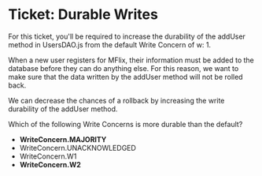 # Ticket: Durable Writes


For this ticket, you'll be required to increase the durability of the addUser method in UsersDAO.js from the default Write Concern of w: 1.

When a new user registers for MFlix, their information must be added to the database before they can do anything else. For this reason, we want to make sure that the data written by the addUser method will not be rolled back.

We can decrease the chances of a rollback by increasing the write durability of the addUser method.

Which of the following Write Concerns is more durable than the default?

- **WriteConcern.MAJORITY**
- WriteConcern.UNACKNOWLEDGED
- WriteConcern.W1
- **WriteConcern.W2**